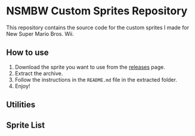 # NSMBW Custom Sprites Repository

This repository contains the source code for the custom sprites I made for New Super Mario Bros. Wii.


## How to use

1. Download the sprite you want to use from the [releases](https://github.com/Synell/NSMBW-Custom-Sprites/releases) page.
2. Extract the archive.
3. Follow the instructions in the `README.md` file in the extracted folder.
4. Enjoy!


## Utilities
<!-- TODO -->


## Sprite List
<!-- TODO -->
